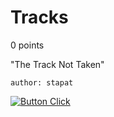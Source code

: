 # Tracks
0 points

"The Track Not Taken"

`author: stapat`

[![Button Click]](https://chall.ehax.tech/ehax-ctf-ehax25/Tracks/chall.mp4)

[Button Click]: https://img.shields.io/badge/Handout-37a779?style=for-the-badge
